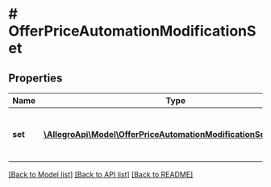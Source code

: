 # # OfferPriceAutomationModificationSet

## Properties

Name | Type | Description | Notes
------------ | ------------- | ------------- | -------------
**set** | [**\AllegroApi\Model\OfferPriceAutomationModificationSetSetInner[]**](OfferPriceAutomationModificationSetSetInner.md) | List of marketplaces to which the rules will be added. | [optional]

[[Back to Model list]](../../README.md#models) [[Back to API list]](../../README.md#endpoints) [[Back to README]](../../README.md)
